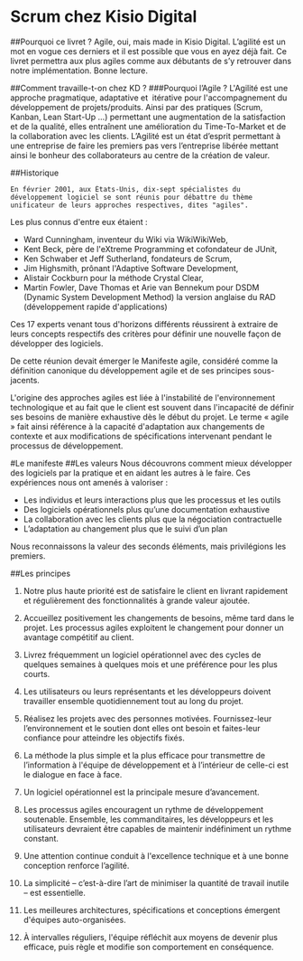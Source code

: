 # Scrum chez Kisio Digital


##Pourquoi ce livret ?
Agile, oui, mais made in Kisio Digital.
L’agilité est un mot en vogue ces derniers et il est possible que vous en ayez déjà fait. Ce livret permettra aux plus agiles comme aux débutants de s’y retrouver dans notre implémentation.
Bonne lecture.

##Comment travaille-t-on chez KD ?
###Pourquoi l’Agile ?
L'Agilité est une approche pragmatique, adaptative et  itérative pour l'accompagnement du développement de projets/produits. Ainsi par des pratiques (Scrum, Kanban, Lean Start-Up …) permettant une augmentation de la satisfaction et de la qualité, elles entraînent une amélioration du Time-To-Market et de la collaboration avec les clients.
L’Agilité est un état d’esprit permettant à une entreprise de faire les premiers pas vers l’entreprise libérée mettant ainsi le bonheur des collaborateurs au centre de la création de valeur.

##Historique
```
En février 2001, aux États-Unis, dix-sept spécialistes du développement logiciel se sont réunis pour débattre du thème unificateur de leurs approches respectives, dites "agiles". 
```
Les plus connus d'entre eux étaient :

- Ward Cunningham, inventeur du Wiki via WikiWikiWeb,
- Kent Beck, père de l'eXtreme Programming et cofondateur de JUnit, 
- Ken Schwaber et Jeff Sutherland, fondateurs de Scrum, 
- Jim Highsmith, prônant l'Adaptive Software Development, 
- Alistair Cockburn pour la méthode Crystal Clear, 
- Martin Fowler, Dave Thomas et Arie van Bennekum pour DSDM (Dynamic System Development Method) la version anglaise du RAD (développement rapide d'applications)

Ces 17 experts venant tous d'horizons différents réussirent à extraire de leurs concepts respectifs des critères pour définir une nouvelle façon de développer des logiciels.

De cette réunion devait émerger le Manifeste agile, considéré comme la définition canonique du développement agile et de ses principes sous-jacents.

L'origine des approches agiles est liée à l'instabilité de l'environnement technologique et au fait que le client est souvent dans l'incapacité de définir ses besoins de manière exhaustive dès le début du projet. Le terme « agile » fait ainsi référence à la capacité d'adaptation aux changements de contexte et aux modifications de spécifications intervenant pendant le processus de développement.


#Le manifeste
##Les valeurs
Nous découvrons comment mieux développer des logiciels par la pratique et en aidant les autres à le faire. Ces expériences nous ont amenés à valoriser :

- Les individus et leurs interactions plus que les processus et les outils
- Des logiciels opérationnels plus qu’une documentation exhaustive
- La collaboration avec les clients plus que la négociation contractuelle
- L’adaptation au changement plus que le suivi d’un plan

Nous reconnaissons la valeur des seconds éléments, mais privilégions les premiers.

##Les principes

1.	Notre plus haute priorité est de satisfaire le client en livrant rapidement et régulièrement des fonctionnalités à grande valeur ajoutée.

2.	Accueillez positivement les changements de besoins, même tard dans le projet. Les processus agiles exploitent le changement pour donner un avantage compétitif au client.

3.	Livrez fréquemment un logiciel opérationnel avec des cycles de quelques semaines à quelques mois et une préférence pour les plus courts.

4.	Les utilisateurs ou leurs représentants et les développeurs doivent travailler ensemble quotidiennement tout au long du projet.

5.	Réalisez les projets avec des personnes motivées. Fournissez-leur l’environnement et le soutien dont elles ont besoin et faites-leur confiance pour atteindre les objectifs fixés.

6.	La méthode la plus simple et la plus efficace pour transmettre de l’information à l'équipe de développement et à l’intérieur de celle-ci est le dialogue en face à face.

7.	Un logiciel opérationnel est la principale mesure d’avancement.

8.	Les processus agiles encouragent un rythme de développement soutenable. Ensemble, les commanditaires, les développeurs et les utilisateurs devraient être capables de maintenir indéfiniment un rythme constant.

9.	Une attention continue conduit à l'excellence technique et à une bonne conception renforce l’agilité.

10.	La simplicité – c’est-à-dire l’art de minimiser la quantité de travail inutile – est essentielle.

11.	Les meilleures architectures, spécifications et conceptions émergent d'équipes auto-organisées.

12.	À intervalles réguliers, l'équipe réfléchit aux moyens de devenir plus efficace, puis règle et modifie son comportement en conséquence.

